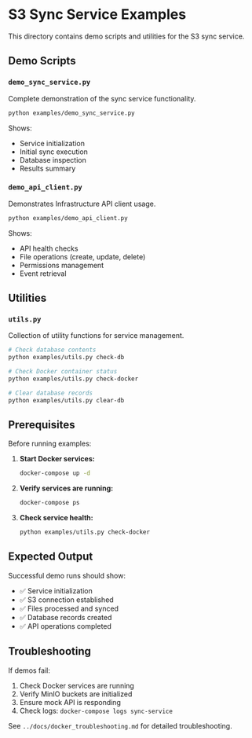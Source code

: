 # S3 Sync Service Examples

This directory contains demo scripts and utilities for the S3 sync service.

## Demo Scripts

### `demo_sync_service.py`
Complete demonstration of the sync service functionality.
```bash
python examples/demo_sync_service.py
```
Shows:
- Service initialization
- Initial sync execution  
- Database inspection
- Results summary

### `demo_api_client.py`
Demonstrates Infrastructure API client usage.
```bash
python examples/demo_api_client.py
```
Shows:
- API health checks
- File operations (create, update, delete)
- Permissions management
- Event retrieval

## Utilities

### `utils.py`
Collection of utility functions for service management.

```bash
# Check database contents
python examples/utils.py check-db

# Check Docker container status  
python examples/utils.py check-docker

# Clear database records
python examples/utils.py clear-db
```

## Prerequisites

Before running examples:

1. **Start Docker services:**
   ```bash
   docker-compose up -d
   ```

2. **Verify services are running:**
   ```bash
   docker-compose ps
   ```

3. **Check service health:**
   ```bash
   python examples/utils.py check-docker
   ```

## Expected Output

Successful demo runs should show:
- ✅ Service initialization
- ✅ S3 connection established
- ✅ Files processed and synced
- ✅ Database records created
- ✅ API operations completed

## Troubleshooting

If demos fail:
1. Check Docker services are running
2. Verify MinIO buckets are initialized
3. Ensure mock API is responding
4. Check logs: `docker-compose logs sync-service`

See `../docs/docker_troubleshooting.md` for detailed troubleshooting.